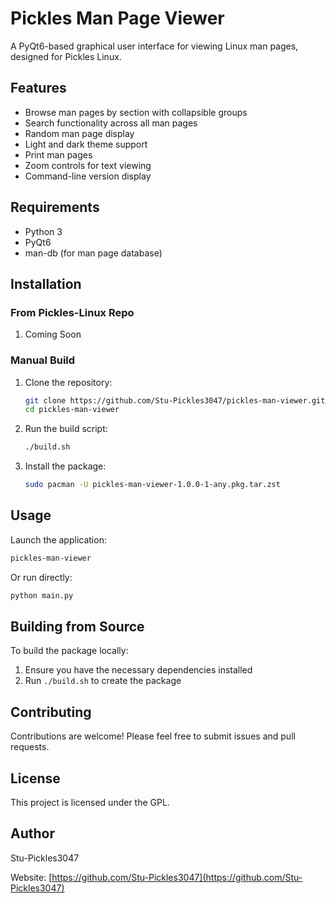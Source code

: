 # Pickles Man Page Viewer

A PyQt6-based graphical user interface for viewing Linux man pages, designed for Pickles Linux.

## Features

- Browse man pages by section with collapsible groups
- Search functionality across all man pages
- Random man page display
- Light and dark theme support
- Print man pages
- Zoom controls for text viewing
- Command-line version display

## Requirements

- Python 3
- PyQt6
- man-db (for man page database)

## Installation

### From Pickles-Linux Repo
1. Coming Soon

### Manual Build

1. Clone the repository:
   ```bash
   git clone https://github.com/Stu-Pickles3047/pickles-man-viewer.git
   cd pickles-man-viewer
   ```

2. Run the build script:
   ```bash
   ./build.sh
   ```

3. Install the package:
   ```bash
   sudo pacman -U pickles-man-viewer-1.0.0-1-any.pkg.tar.zst
   ```

## Usage

Launch the application:
```bash
pickles-man-viewer
```

Or run directly:
```bash
python main.py
```

## Building from Source

To build the package locally:

1. Ensure you have the necessary dependencies installed
2. Run `./build.sh` to create the package

## Contributing

Contributions are welcome! Please feel free to submit issues and pull requests.

## License

This project is licensed under the GPL.

## Author

Stu-Pickles3047

Website: [https://github.com/Stu-Pickles3047](https://github.com/Stu-Pickles3047)
